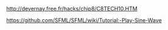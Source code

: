 http://devernay.free.fr/hacks/chip8/C8TECH10.HTM

https://github.com/SFML/SFML/wiki/Tutorial:-Play-Sine-Wave
